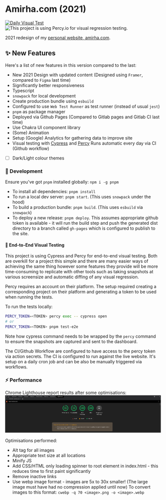 # Amirha.com (2021)

[![Daily Visual Test](https://github.com/amirha97/amirha.com-2021/actions/workflows/daily-visual-test.yml/badge.svg)](https://github.com/amirha97/amirha.com-2021/actions)
![This project is using Percy.io for visual regression testing.](https://percy.io/static/images/percy-badge.svg)

2021 redesign of my [personal website, amirha.com](https://amirha.com).

## ✨ New Features

Here's a list of new features in this version compared to the last:

- New 2021 Design with updated content (Designed using `Framer`, compared to `Figma` last time)
- Significantly better responsiveness
- Typescript
- `snowpack` for local development
- Create production bundle using `esbuild`
- Configured to use `Web Test Runner` as test runner (instead of usual `jest`)
- `pnpm` as package manager
- Deployed via Github Pages (Compared to Gitlab pages and Gitlab CI last time)
- Use Chakra UI component library
- (Some) Animation
- Setup (Google) Analytics for gathering data to improve site
- Visual testing with [Cypress](https://www.cypress.io/) and [Percy](https://percy.io)
  Runs automatic every day via CI (Github workflow)
- [ ] Dark/Light colour themes

### 🔨 Development

Ensure you've got `pnpm` installed globally: `npm i -g pnpm`

- To install all dependencies: `pnpm install`
- To run a local dev server: `pnpm start`. (This uses `snowpack` under the hood)
- To build a production bundle: `pnpm build`. (This uses `esbuild` via `snowpack`)
- To deploy a new release: `pnpm deploy`. This assumes appropriate github token is available - it will run the build
  step and push the generated dist directory to a branch called `gh-pages` which is configured to publish to the site.

#### 🧪 End-to-End Visual Testing

This project is using Cypress and Percy for end-to-end visual testing. Both are overkill for a project this simple and
there are many easier ways of achieving the same thing however some features they provide will be more time-consuming to
replicate with other tools such as taking snapshots at various screensize and automatic diffing of any visual
regression.

Percy requires an account on their platform. The setup required creating a corresponding project on their platform and
generating a token to be used when running the tests.

To run the tests locally:

```sh
PERCY_TOKEN=<TOKEN> percy exec -- cypress open
# or
PERCY_TOKEN=<TOKEN> pnpm test-e2e
```

Note how cypress command needs to be wrapped by the `percy` command to ensure the snapshots are captured and sent to the
dashboard.

The CI/Github Workflow are configured to have access to the percy token via action secrets. The CI is configured to run
against the live website. It's setup on a daily cron job and can be also be manually triggered via workflows.

### ⚡ Performance

Chrome Lighthouse report results after some optimisations:
![chromeLighthouseReport.png](chromeLighthouseReport.png)

Optimisations performed:

- Alt tag for all images
- Appropriate text size at all locations
- Minify JS
- Add CSS/HTML only loading spinner to root element in index.html - this reduces time to first paint significantly
- Remove inactive links
- Use webp image format - images are 5x to 30x smaller! (The large image must have had no compression applied until now)
  To convert images to this format: `cwebp -q 70 <image>.png -o <image>.webp`
